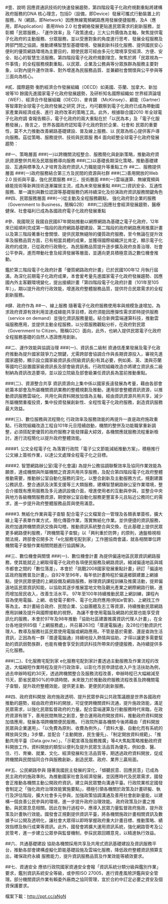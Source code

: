 #壹、說明
因應資通訊技術的快速發展趨勢，第四階段電子化政府規劃重點將建構政府服務的DNA 核心理念，包括D（設備，即Device）發展可攜式行動裝置上的服務，N（網路，即Network）因應無線寬頻網路應用發展便捷服務，及A（應用，即Application）善用Web 2.0 社會網絡發展更貼進民眾需求的創新服務，並彰顯「民眾服務」、「運作效率」及「政策達成」三大公共價值為主軸，聚焦提供電子化政府的主動服務、分眾服務，並以受惠對象的角度進行思考、發展全程服務及跨部門間之協調，推動建構智慧型基礎環境、發展創新科技化服務、提供國民安心便利的優質網路環境為主要目的，期使民眾可經由多元化環境享受經濟、方便、安全、貼心的智慧生活服務。第四階段電子化政府規劃理念，聚焦於將「民眾視為一件事情」的全程服務規劃重點，以民眾、企業及公務員等分眾族群為服務主要對象，以對內提升運作效率、對外增進為民服務品質、並兼顧社會關懷與公平參與等三面向為核心。

#貳、國際趨勢
衡酌經濟合作發展組織（OECD）如美國、芬蘭、加拿大、新加
坡等10 餘國先進國家電子化政府發展趨勢，及研析知名國際組織如
世界經濟論壇（WEF）、經濟合作發展組織（OECD）、麥肯錫
（McKinsey）、顧能（Gartner）等智庫對全球電子化政府發展之研究
評比，均可觀察到電子化政府已成為帶動國家產業與經濟成長、進行
政府改革的策略工具。此外，根據聯合國2010 年全球電子化政府調
查報告顯示，電子化政府的兩大重點在於「以民為本」及「電子化服
務發展」，換言之，世界各國政府認知電子化政府對於企業、社會和
民眾的重要性，莫不大力推動改善網路基礎建設、普及線上服務、以
民眾為核心提供客戶導向服務。茲從策略、服務提供、技術與民眾服
務4 面向綜整全球電子化政府發展趨勢：

##一、策略層面
###(一)以跨機關流程整合、服務簡化與創新策略，推動政府資訊資源整併共用及民眾服務導向服務
###(二)以基礎長期深化策略，推動基礎建設、互通與標準及人才培育及政府資訊人力職能提升等重點工作
##二、服務提供層面
###(一)政府服務結合第三方及民間的資源與社群
###(二)善用開放的Web 2.0 技術與平臺，強化民眾服務
##三、技術層面
###(一)雲端運算、無線寬頻與綠能技術等新興技術逐漸躍居主流，成為未來發展重點
###(二)資訊安全、互通性服務、單一識別與數位認證等基礎服務仍將持續深化及扮演政府資訊服務關鍵角色
##四、民眾服務層面
###(一)從主動及全程服務觀點， 強化政府對企業的服務（Government to Business，簡稱G2B）
###(二)因應社會經濟發展趨勢，醫療健保、社會福利已成為各國政府電子化政府發展重點

#參、我國現況
我國自民國87年開始推動以網際網路為基礎之電子化政府，12年來已經順利完成第一階段的政府網路基礎建設、第二階段的政府網路應用推廣計畫以及第三階段著重社會關懷、提供民眾無縫隙的優質政府服務，至今無論在提升效率及服務品質方面，已有相當具體的成果，並獲得國際組織評比肯定，顯示電子化政府的成效，已從政府行政簡化、為民服務品質提升逐步擴及政府良善治理、社會公平參與，進而帶動社會及經濟發展等層面，並邁向更具積極意涵之數位機會推動。

鑑於第三階段電子化政府計畫「優質網路政府計畫」已於民國100年12 月執行屆滿，為深化前期電子化政府成果，本會爰考量先進國家電子化政府發展趨勢、因應國內外主客觀環境變化，提出接續計畫「第四階段電子化政府計畫（101年至105年）」，期以提升政府行政效能，增進政府整體服務品質，提供符合民眾需求的全程創新服務。

#肆、政府作為
##一、線上服務
隨著電子化政府服務使用率與規模急速增加，為求政府資源有效利用並達成綠能共享目標，政府須能因應彈性需求即時提供服務（service on demand）並強化資訊服務量能。結合新興雲端運算科技，推動雲端服務應用，並提供主動全程服務，以分眾服務觀點分析，在政府對民眾（Government to Citizen，簡稱G2C）面向，此外，也納入提供民眾電子化政府全程服務基礎的自然人憑證應用創新。

##二、運作效能與協調治理
###(一)、資訊長二級制
資通信產業發展及電子化政府推動為提升國家競爭力之關鍵，尤需跨部會協調合作與長期資源投入，審視先進國家趨勢，顯示設立國家級資訊長(院級資訊長)有其必要，例如美、英、澳與芬蘭等國均已設置國家級資訊長及部會級資訊長。行政院組織改造亦將建立資訊長二級制納為資訊改造要項，並以設立院級及部會級兼任資訊長為當前推動重點。

###(二)、資源整合共享
資訊資源向上集中係以國家長遠發展為考量，藉由各部會統籌本部會及所屬機關資訊業務的整體規劃及推動，運用部會整體資訊資源，以推動資訊服務雲端化、共用化與資料開放加值為主軸，經由資訊資源共用共享，減少所屬機關重複投資，集中投資發展創新性、全程性電子化政府服務，創造資訊服務最大效益。

###(三)、數位服務與流程簡化
行政效率及服務效能的再提升一直是政府施政重點，行政院組織改造工程自101年元旦陸續啟動，機關的整併及功能職掌重新調整，必須搭配更優質的政府服務才能發揮最大綜效，各機關應就服務流程重新檢討，進行流程簡化以提升政府整體效能。

####1. 公文全程電子化
為落實行政院「電子公文節能減紙推動方案」，積極推行公文線上簽核作業，以達公文處理全程電子化之目標。

####2. 智慧網路辦公室(電子化會議)
為提升公務協調聯繫效率及協同作業效能為願景，達成機關與所屬機關之資源共用共享服務，及配合第四階段電子化政府整體推動需要，推動辦公室自動化服務的深化，以整合創新及主動服務方式，規劃建置公務訊息、整合通訊及決策支援等三大類服務，建構智慧網路辦公室作業環境，整合介接既有應用服務及多元通訊設備介面，增進使用者的互動與參與，並整合中央與地方各級機關服務資源，期使辦公室自動化服務更豐富多元且貼近公務同仁的需求，進一步提升政府整體服務品質與使用滿意。

####3. 無紙化作業與電子查驗
配合電子公文檔案合一管理及各類表單簽核，擴大線上電子表單作業方式，簡化傳簽作業，落實無紙化作業。並供便捷的資訊服務，政府加速跨機關資訊交換與勾稽，推動資訊系統整合與交換，在此基礎上提供民眾更多網路便利服務，「跨機關電子查驗」以「興利重於防弊」的原則，通盤檢視相關法規，跨部會召開多次「e化服務宅配到家」工作圈協商會議，就各相關單位跨機關電子查驗作業相關問題進行協調解決。

##三、數位機會與關懷
###(一)、數位機會計畫
為提供偏遠地區民眾資訊網路服務，使其能就近上網取得電子化政府各項便民服務及網路資訊，縮減偏遠地區與城市都會之間的「數位落差」，本會於「挑戰2008國家發展重點計畫」研訂「偏遠地區政府服務普及計畫」，自92年至96年，每年依計畫時程於偏遠鄉鎮建置上網據點，提供民眾便捷的上網設備及網路服務，辦理資訊課程訓練及推廣活動，提昇偏遠地區民眾資訊知能，以協助其逐步推展當地文物及觀光產業之網際網路行銷，進而增加居民收入，改善生活水平。
97年至100年持續推動民眾上網訓練，課程內容為使用電腦、上網、收發電子郵件、電子化政府應用(例如e管家)、上網找工作等為主。本計畫結合政府、民間企業、公益團體及志工等資源，持續推動民眾網路應用訓練及提升與國際接軌的視野。
為讓不會使用電腦及網路的民眾也能享受資訊化的服務，本會於97年及98年推動「協助社區建置推廣資訊代理人計畫」，在全台各地提供85個「上網服務處」，共召募263位「厝邊電腦通」及28位行動資訊代理人，教導及服務社區民眾使用電腦或網路應用。不管是基於需要、還是查詢生活資訊，正因為有一群『厝邊電腦通』持續地投入熱情與協助，才得以讓更多需要幫助的資訊弱勢族群，也能有機會享受到資訊科技所帶來的便捷服務，為持續提供多元化服務。

###(二)、E化服務宅配到家
e化服務宅配到家計畫透過主動服務及作業流程的改造，大幅縮短作業時程及提升行政效率，以彰化市民申請低收入戶生活扶助為例，過去申辦時程約30天，透過跨機關整合及服務流程改善，申辦時程已大幅縮減至15天，節省民眾50%的申請時間，未來致力於推動政府服務流程改善及跨機關電子查驗，提升政府整體效能，提供更主動、更便民的創新服務。

##四、政府資料開放
政府施政透明、提升民眾參與公共政策議題是世界各國政府推動的趨勢，經由政府資料的開放，可促使跨機關資料流通，提升施政效能，滿足民眾需求，以強化民眾監督政府的力量。配合雲端運算及行動服務時代來臨，在政府資源有限下，善用民間無限之創意，整合運用政府開放資料，推動政府資料開放加值應用，發展各項跨機關便民服務。
行政院所屬各機關今後將藉由「資料開放民眾與企業運用」、「以免費為原則、收費為例外」、「資料大量、自動化而有系統的釋放與交換」3步驟，並配合「主動開放，民生優先」、「制定開放資料規範」、「推動共用平臺（Data.gov.tw）」、「示範宣導及服務推廣」等4大焦點策略推動政府資料開放工作。資料開放的類型以便利及提升民眾生活品質為優先，例如食、醫、住、行、育樂、就業、文化、經濟發展和生活品質等，期透過政府資料開放，促成跨機關與民間協同合作與服務創新，創造民眾、政府、業界三贏局面。

##五、公民網路參與
隨著我國民主發展的深化，「傾聽民意、回應民意」已成為民主政府的施政準則。為推動國家社會及經濟發展，並因應時代及民眾需求，國發會正推動各機關主動公開政府資訊，建立與民眾雙向溝通平臺。行政院業核定國發會制定之「強化政府治理效能實施要點」，積極引領各機關於政策及計畫研擬、執行及評估階段，擴大社會多元參與，加強政策協調溝通及善用社會創新量能，以建構一個良善公民參與的環境，進一步提升政府治理效能。
政府政策及計畫之推動，與民眾息息相關。因此在執行過程中，應導入民眾力量監督政府施政，提升政策及計畫執行效能。國發會正規劃提供資訊平臺，將各機關施政計畫相關資訊及數據予以公開及透明化，讓社會大眾得以即時掌握政府重大計畫目標、推動策略、績效指標及執行成果等資訊。此外，國發會將擴大運用資訊系統，強化網路管考及公民管考，進一步建立公眾參與監督機制，參採民眾回饋意見，以精進執行效益。

##六、共通基礎建設
協助各機關採用共享及共用式資訊基礎建設及資訊服務平台，推動各部會建構虛擬化節能基礎設施及雲端化服務，降低政府整體資訊預算支出，確保政府永續
服務能力，提升資訊服務品質及作業效能等績效要求。

##七、資通安全
應依行政院國家資通安全會報「資訊系統分類分級與鑑別作業」要求，鑑別資訊系統安全等級，或參照ISO 27005，進行資產風險評鑑與安全管理。部分機關資訊作業有賴委外廠商之協同管理，宜於合約中訂定必要之資安及個資保護要求。

檔案下載：http://ppt.cc/aNgN
